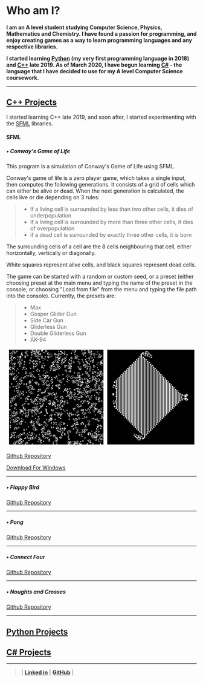 # Who am I?

**I am an A level student studying Computer Science, Physics, Mathematics and Chemistry. I have found a passion for programming, and enjoy creating games as a way to learn programming languages and any respective libraries.**

**I started learning [Python](/PythonPage.md) (my very first programming language in 2018) and [C++](/CppPage.md) late 2019. As of March 2020, I have begun learning [C#](/CsPage.md) - the language that I have decided to use for my A level Computer Science coursework.**

---

## [C++ Projects](home.md)

I started learning C++ late 2019, and soon after, I started experimenting with the [SFML](#sfml) libraries.

#### SFML

#####  • Conway's Game of Life

This program is a simulation of Conway's Game of Life using SFML.

Conway's game of life is a zero player game, which takes a single input, then computes the following generations. It consists of a grid of cells which can either be alive or dead. When the next generation is calculated, the cells live or die depending on 3 rules:

> - If a living cell is surrounded by less than two other cells, it dies of underpopulation
> - If a living cell is surrounded by more than three other cells, it dies of overpopulation
> - if a dead cell is surrounded by exactly three other cells, it is born

The surrounding cells of a cell are the 8 cells neighbouring that cell, either horizontally, vertically or diagonally.

White squares represent alive cells, and black squares represent dead cells.

The game can be started with a random or custom seed, or a preset (either choosing preset at the main menu and typing the name of the preset in the console, or choosing "Load from file" from the menu and typing the file path into the console). Currently, the presets are:

>   - Max
>   - Gosper Glider Gun
>   - Side Car Gun
>   - Gliderless Gun
>   - Double Gliderless Gun
>   - AK-94


![image](/ProgramRepos/SFML-GameOfLife/GameOfLifeFiles/CombinedImage.png "Random seed (left) and the 'Max' (right)")

[Github Repository](https://github.com/owenpauptit/sfml-gameoflife)

[Download For Windows](/ProgramRepos/SFML-GameOfLife/GameOfLife.zip?raw=true)

---

#####  • Flappy Bird

[Github Repository](https://github.com/owenpauptit/sfml-flappybird)


---

#####  • Pong

[Github Repository](https://github.com/owenpauptit/sfml-pong)

---

#####  • Connect Four

[Github Repository](https://github.com/owenpauptit/sfml-connectfour)

---

#####  • Noughts and Crosses

[Github Repository](https://github.com/owenpauptit/sfml-noughtsandcrosses)

---

## [Python Projects](/PythonPage.md)

## [C# Projects](/CsPage.md)

***  
  
  
>
>
> | **[Linked in](https://linkedin.com/in/owen-pauptit/)** | **[GitHub](https://github.com/owenpauptit/)** |
>
